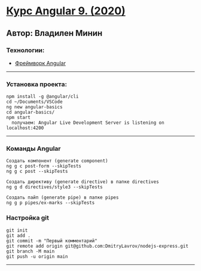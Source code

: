# [Курс Angular 9. (2020)](https://webformyself.com/node/?utm_medium=systema&utm_source=nashikursi&utm_campaign=node)

## Автор: Владилен Минин

### Технологии:

- [Фреймворк Angular](https://angular.io)

---

### Установка проекта:

```
npm install -g @angular/cli
cd ~/Documents/VSCode
ng new angular-basics
cd angular-basics/
npm start
  получаем: Angular Live Development Server is listening on localhost:4200

```

---
### Команды Angular
```
Создать компонент (generate component)
ng g c post-form --skipTests
ng g c post --skipTests

Создать директиву (generate directive) в папке directives
ng g d directives/style3 --skipTests

Создать пайп (generate pipe) в папке pipes
ng g p pipes/ex-marks --skipTests

```
### Настройка git

```
git init
git add .
git commit -m "Первый комментарий"
git remote add origin git@github.com:DmitryLavrov/nodejs-express.git
git branch -M main
git push -u origin main
```

---
